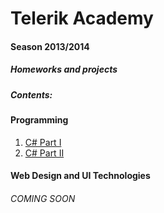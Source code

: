 Telerik Academy
===============
#### Season 2013/2014

##### Homeworks and projects

##### Contents:
#### Programming
 1.  [C# Part I](https://github.com/Anastasoff/Telerik-Academy/tree/master/Programming/CSharpPartOne)
 2.  [C# Part II](https://github.com/Anastasoff/Telerik-Academy/tree/master/Programming/CSharpPartTwo)

#### Web Design and UI Technologies

###### COMING SOON

